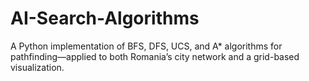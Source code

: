 # AI-Search-Algorithms
A Python implementation of BFS, DFS, UCS, and A* algorithms for pathfinding—applied to both Romania’s city network and a grid-based visualization.
